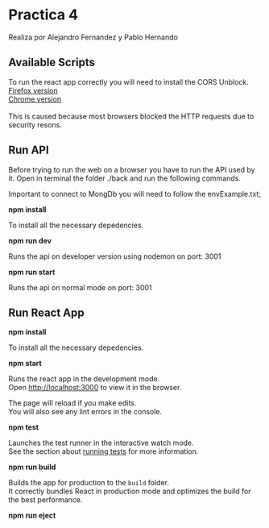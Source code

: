 # Practica 4

Realiza por Alejandro Fernandez y Pablo Hernando


## Available Scripts

To run the react app correctly you will need to install the CORS Unblock.\
[Firefox version](https://addons.mozilla.org/es/firefox/addon/cors-unblock/)\
[Chrome version](https://chrome.google.com/webstore/detail/cors-unblock/lfhmikememgdcahcdlaciloancbhjino)\
\
This is caused because most browsers blocked the HTTP requests due to security resons.


## Run API

Before trying to run the web on a browser you have to run the API used by it.
Open in terminal the folder ./back and run the following commands.

Important to connect to MongDb you will need to follow the envExample.txt;

**npm install**

To install all the necessary depedencies.

**npm run dev**

Runs the api on developer version using nodemon on port: 3001

**npm run start**

Runs the api on normal mode on port: 3001



## Run React App

**npm install**

To install all the necessary depedencies.

**npm start**

Runs the react app in the development mode.\
Open [http://localhost:3000](http://localhost:3000) to view it in the browser.

The page will reload if you make edits.\
You will also see any lint errors in the console.

**npm test**

Launches the test runner in the interactive watch mode.\
See the section about [running tests](https://facebook.github.io/create-react-app/docs/running-tests) for more information.

**npm run build**

Builds the app for production to the `build` folder.\
It correctly bundles React in production mode and optimizes the build for the best performance.


**npm run eject**



